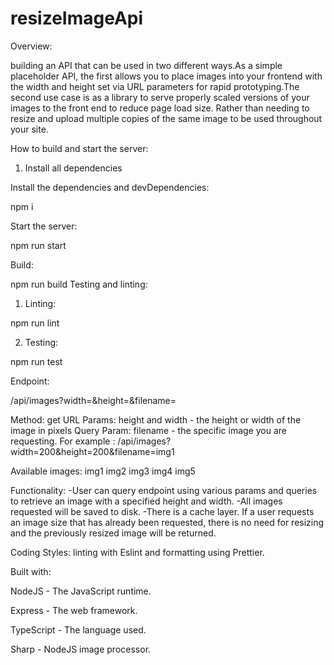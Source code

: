 # resizeImageApi
Overview:

building an API that can be used in two different ways.As a simple placeholder API, 
the first allows you to place images into your frontend with the width and height set via URL parameters for rapid prototyping.The second use case 
is as a library to serve properly scaled versions of your images to the front end to reduce page load size. Rather than needing to resize and 
upload multiple copies of the same image to be used throughout your site.

How to build and start the server:

1. Install all dependencies

Install the dependencies and devDependencies:

npm i 

Start the server:

npm run start

Build:

npm run build
Testing and linting:

1. Linting:

npm run lint

2. Testing:

npm run test

Endpoint:

/api/images?width=<width>&height=<height>&filename=<imageName>

Method: get URL Params: height and width - the height or width of the image in pixels Query Param: filename - the specific image you are requesting.
For example : /api/images?width=200&height=200&filename=img1

Available images:
img1
img2
img3
img4
img5

Functionality:
-User can query endpoint using various params and queries to retrieve an image with a specified height and width.
-All images requested will be saved to disk.
-There is a cache layer. If a user requests an image size that has already been requested, there is no need for resizing and the previously resized image will be returned.

Coding Styles:
linting with Eslint and formatting using Prettier.

Built with:

NodeJS - The JavaScript runtime.

Express - The web framework.

TypeScript - The language used.

Sharp - NodeJS image processor.
